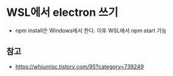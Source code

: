 # WSL에서 electron 쓰기
* npm install은 Windows에서 한다. 이후 WSL에서 npm start 가능

## 참고

* https://whiumisc.tistory.com/95?category=739249